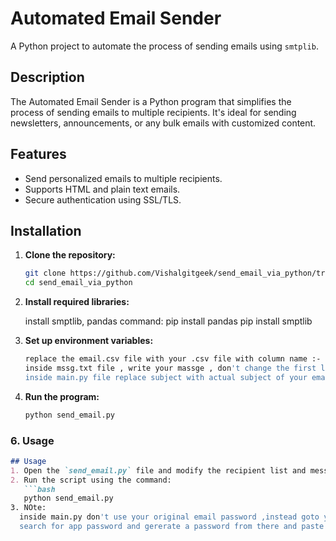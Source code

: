 # Automated Email Sender
A Python project to automate the process of sending emails using `smtplib`.


## Description
The Automated Email Sender is a Python program that simplifies the process of sending emails to multiple recipients. 
It's ideal for sending newsletters, announcements, or any bulk emails with customized content.

## Features
- Send personalized emails to multiple recipients.
- Supports HTML and plain text emails.
- Secure authentication using SSL/TLS.


## Installation

1. **Clone the repository:**
   ```bash
   git clone https://github.com/Vishalgitgeek/send_email_via_python/tree/main
   cd send_email_via_python
   ```

2. **Install required libraries:**
   
   install smptlib, pandas
   command:
   pip install pandas
   pip install smptlib

3. **Set up environment variables:**
   ```bash
   replace the email.csv file with your .csv file with column name :- name & email
   inside mssg.txt file , write your massge , don't change the first line
   inside main.py file replace subject with actual subject of your email

5. **Run the program:**
   ```bash
   python send_email.py
   ```

### 6. **Usage**
```markdown
## Usage
1. Open the `send_email.py` file and modify the recipient list and message content as needed.
2. Run the script using the command:
   ```bash
   python send_email.py
3. NOte:
  inside main.py don't use your original email password ,instead goto your gmail/yahoo/hotmail and then to account setting
  search for app password and gererate a password from there and paste the password or assign the password to my_password variable
   ```





